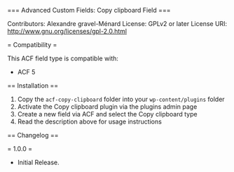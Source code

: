 === Advanced Custom Fields: Copy clipboard Field ===

Contributors: Alexandre gravel-Ménard
License: GPLv2 or later
License URI: http://www.gnu.org/licenses/gpl-2.0.html

= Compatibility =

This ACF field type is compatible with:
* ACF 5

== Installation ==

1. Copy the `acf-copy-clipboard` folder into your `wp-content/plugins` folder
2. Activate the Copy clipboard plugin via the plugins admin page
3. Create a new field via ACF and select the Copy clipboard type
4. Read the description above for usage instructions

== Changelog ==

= 1.0.0 =
* Initial Release.